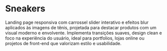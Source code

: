 # Sneakers
Landing page responsiva com carrossel slider interativo e efeitos blur aplicados às imagens de tênis, projetada para destacar produtos com um visual moderno e envolvente. Implementa transições suaves, design clean e foco na experiência do usuário, ideal para portfolios, lojas online ou projetos de front-end que valorizam estilo e usabilidade.
